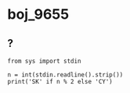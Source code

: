 # boj_9655
## ?

```python3
from sys import stdin

n = int(stdin.readline().strip())
print('SK' if n % 2 else 'CY')
```
